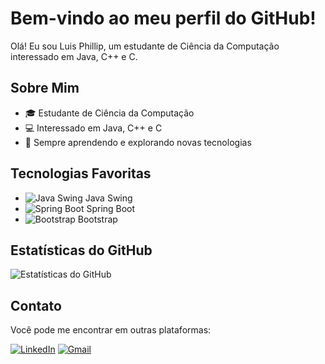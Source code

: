 # Bem-vindo ao meu perfil do GitHub!

Olá! Eu sou Luis Phillip, um estudante de Ciência da Computação interessado em Java, C++ e C.

## Sobre Mim

- 🎓 Estudante de Ciência da Computação
- 💻 Interessado em Java, C++ e C
- 🌱 Sempre aprendendo e explorando novas tecnologias

## Tecnologias Favoritas

- ![Java Swing](https://img.shields.io/badge/Java_Swing-007396?style=for-the-badge&logo=java&logoColor=white) Java Swing
- ![Spring Boot](https://img.shields.io/badge/Spring_Boot-6DB33F?style=for-the-badge&logo=spring&logoColor=white) Spring Boot
- ![Bootstrap](https://img.shields.io/badge/Bootstrap-563D7C?style=for-the-badge&logo=bootstrap&logoColor=white) Bootstrap

## Estatísticas do GitHub

![Estatísticas do GitHub](https://github-readme-stats.vercel.app/api?username=Gaok1&theme=nightowl)

## Contato

Você pode me encontrar em outras plataformas:

[![LinkedIn](https://img.shields.io/badge/LinkedIn-0077B5?style=for-the-badge&logo=linkedin&logoColor=white)](https://www.linkedin.com/in/luis-phillip-lemos-martins-8b6788a1/)
[![Gmail](https://img.shields.io/badge/Gmail-D14836?style=for-the-badge&logo=gmail&logoColor=white)](mailto:luisphilliplemosmartins@gmail.com)
